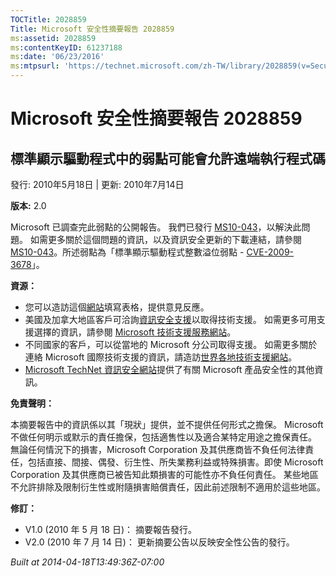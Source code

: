 ```yaml
---
TOCTitle: 2028859
Title: Microsoft 安全性摘要報告 2028859
ms:assetid: 2028859
ms:contentKeyID: 61237188
ms:date: '06/23/2016'
ms:mtpsurl: 'https://technet.microsoft.com/zh-TW/library/2028859(v=Security.10)'
---
```



Microsoft 安全性摘要報告 2028859
================================

標準顯示驅動程式中的弱點可能會允許遠端執行程式碼
------------------------------------------------

發行: 2010年5月18日 | 更新: 2010年7月14日

**版本:** 2.0

Microsoft 已調查完此弱點的公開報告。 我們已發行 [MS10-043](http://technet.microsoft.com/security/bulletin/ms10-043)，以解決此問題。 如需更多關於這個問題的資訊，以及資訊安全更新的下載連結，請參閱 [MS10-043](http://technet.microsoft.com/security/bulletin/ms10-043)。所述弱點為「標準顯示驅動程式整數溢位弱點 - [CVE-2009-3678](http://www.cve.mitre.org/cgi-bin/cvename.cgi?name=cve-2009-3678)」。

**資源：** 

-   您可以造訪這個[網站](https://support.microsoft.com/common/survey.aspx?scid=sw;en;1257&amp;showpage=1&amp;ws=technet&amp;sd=tech)填寫表格，提供意見反應。
-   美國及加拿大地區客戶可洽詢[資訊安全支援](http://go.microsoft.com/fwlink/?linkid=21131)以取得技術支援。 如需更多可用支援選擇的資訊，請參閱 [Microsoft 技術支援服務網站](http://support.microsoft.com/?ln=zh-tw)。
-   不同國家的客戶，可以從當地的 Microsoft 分公司取得支援。 如需更多關於連絡 Microsoft 國際技術支援的資訊，請造訪[世界各地技術支援網站](http://go.microsoft.com/fwlink/?linkid=21155)。
-   [Microsoft TechNet 資訊安全網站](http://technet.microsoft.com/zh-tw/security/default.aspx)提供了有關 Microsoft 產品安全性的其他資訊。

**免責聲明：** 

本摘要報告中的資訊係以其「現狀」提供，並不提供任何形式之擔保。 Microsoft 不做任何明示或默示的責任擔保，包括適售性以及適合某特定用途之擔保責任。 無論任何情況下的損害，Microsoft Corporation 及其供應商皆不負任何法律責任，包括直接、間接、偶發、衍生性、所失業務利益或特殊損害。即使 Microsoft Corporation 及其供應商已被告知此類損害的可能性亦不負任何責任。 某些地區不允許排除及限制衍生性或附隨損害賠償責任，因此前述限制不適用於這些地區。

**修訂：** 

-   V1.0 (2010 年 5 月 18 日)： 摘要報告發行。
-   V2.0 (2010 年 7 月 14 日)： 更新摘要公告以反映安全性公告的發行。

*Built at 2014-04-18T13:49:36Z-07:00*
